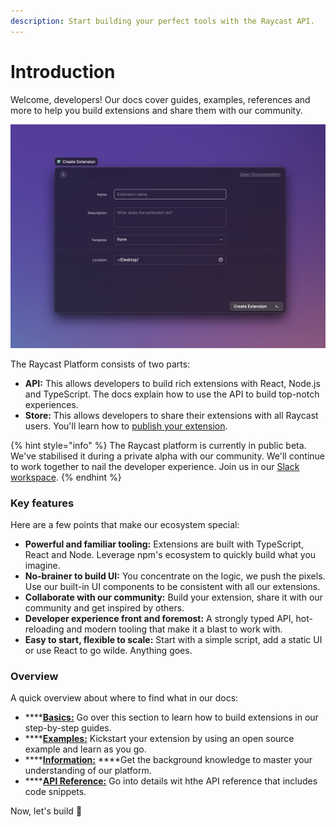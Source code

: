 ```yaml
---
description: Start building your perfect tools with the Raycast API.
---
```


# Introduction

Welcome, developers! Our docs cover guides, examples, references and more to help you build extensions and share them with our community.

![](.gitbook/assets/cleanshot-2021-09-28-at-3.07.26-2x.png)

The Raycast Platform consists of two parts:

* **API:** This allows developers to build rich extensions with React, Node.js and TypeScript. The docs explain how to use the API to build top-notch experiences.
* **Store:** This allows developers to share their extensions with all Raycast users. You'll learn how to [publish your extension](basics/publish-an-extension.md).

{% hint style="info" %}
The Raycast platform is currently in public beta. We've stabilised it during a private alpha with our community. We'll continue to work together to nail the developer experience. Join us in our [Slack workspace](https://raycast.com/community).
{% endhint %}

### Key features

Here are a few points that make our ecosystem special:

* **Powerful and familiar tooling:** Extensions are built with TypeScript, React and Node. Leverage npm's ecosystem to quickly build what you imagine.
* **No-brainer to build UI:** You concentrate on the logic, we push the pixels. Use our built-in UI components to be consistent with all our extensions. 
* **Collaborate with our community:** Build your extension, share it with our community and get inspired by others. 
* **Developer experience front and foremost:** A strongly typed API, hot-reloading and modern tooling that make it a blast to work with.
* **Easy to start, flexible to scale:** Start with a simple script, add a static UI or use React to go wilde. Anything goes.

### Overview

A quick overview about where to find what in our docs: 

* \*\*\*\*[**Basics:**](basics/getting-started.md) Go over this section to learn how to build extensions in our step-by-step guides.
* \*\*\*\*[**Examples:**](examples/todo-list.md) Kickstart your extension by using an open source example and learn as you go.
* \*\*\*\*[**Information:**](information/cli.md) ****Get the background knowledge to master your understanding of our platform.
* \*\*\*\*[**API Reference:**](api-reference/clipboard.md) Go into details wit hthe API reference that includes code snippets.

Now, let's build 💪

